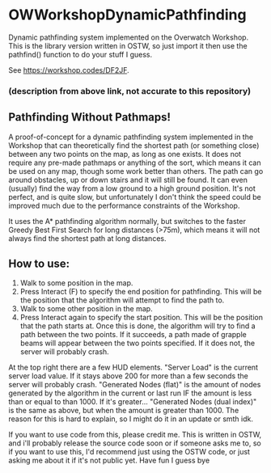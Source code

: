 # OWWorkshopDynamicPathfinding
Dynamic pathfinding system implemented on the Overwatch Workshop.
This is the library version written in OSTW, so just import it then use the pathfind() function to do your stuff I guess.

See https://workshop.codes/DF2JF.



### (description from above link, not accurate to this repository)

## Pathfinding Without Pathmaps!

A proof-of-concept for a dynamic pathfinding system implemented in the Workshop that can theoretically find the shortest path (or something close) between any two points on the map, as long as one exists. It does not require any pre-made pathmaps or anything of the sort, which means it can be used on any map, though some work better than others. The path can go around obstacles, up or down stairs and it will still be found. It can even (usually) find the way from a low ground to a high ground position. It's not perfect, and is quite slow, but unfortunately I don't think the speed could be improved much due to the performance constraints of the Workshop.

It uses the A* pathfinding algorithm normally, but switches to the faster Greedy Best First Search for long distances (>75m), which means it will not always find the shortest path at long distances.

## How to use:
1. Walk to some position in the map.
2. Press Interact (F) to specify the end position for pathfinding. This will be the position that the algorithm will attempt to find the path to.
3. Walk to some other position in the map.
4. Press Interact again to specify the start position. This will be the position that the path starts at. Once this is done, the algorithm will try to find a path between the two points. If it succeeds, a path made of grapple beams will appear between the two points specified. If it does not, the server will probably crash.

At the top right there are a few HUD elements.
"Server Load" is the current server load value. If it stays above 200 for more than a few seconds the server will probably crash.
"Generated Nodes (flat)" is the amount of nodes generated by the algorithm in the current or last run IF the amount is less than or equal to than 1000. If it's greater...
"Generated Nodes (dual index)" is the same as above, but when the amount is greater than 1000. The reason for this is hard to explain, so I might do it in an update or smth idk.

If you want to use code from this, please credit me. This is written in OSTW, and i'll probably release the source code soon or if someone asks me to, so if you want to use this, I'd recommend just using the OSTW code, or just asking me about it if it's not public yet. Have fun I guess bye
